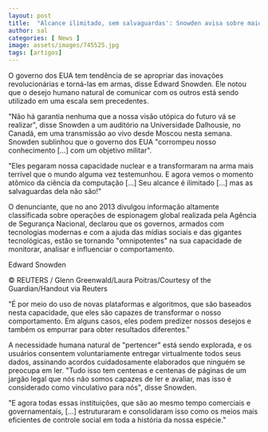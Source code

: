 ```yaml
---
layout: post
title:  "Alcance ilimitado, sem salvaguardas': Snowden avisa sobre maior controle social da história"
author: sal
categories: [ News ]
image: assets/images/745525.jpg
tags: [artigos]
---
```

O governo dos EUA tem tendência de se apropriar das inovações revolucionárias e torná-las em armas, disse Edward Snowden. Ele notou que o desejo humano natural de comunicar com os outros está sendo utilizado em uma escala sem precedentes.

"Não há garantia nenhuma que a nossa visão utópica do futuro vá se realizar", disse Snowden a um auditório na Universidade Dalhousie, no Canadá, em uma transmissão ao vivo desde Moscou nesta semana. Snowden sublinhou que o governo dos EUA "corrompeu nosso conhecimento [...] com um objetivo militar".

"Eles pegaram nossa capacidade nuclear e a transformaram na arma mais terrível que o mundo alguma vez testemunhou. E agora vemos o momento atômico da ciência da computação [...] Seu alcance é ilimitado [...] mas as salvaguardas dela não são!"

O denunciante, que no ano 2013 divulgou informação altamente classificada sobre operações de espionagem global realizada pela Agência de Segurança Nacional, declarou que os governos, armados com tecnologias modernas e com a ajuda das mídias sociais e das gigantes tecnológicas, estão se tornando "omnipotentes" na sua capacidade de monitorar, analisar e influenciar o comportamento.

Edward Snowden

© REUTERS / Glenn Greenwald/Laura Poitras/Courtesy of the Guardian/Handout via Reuters

"É por meio do uso de novas plataformas e algoritmos, que são baseados nesta capacidade, que eles são capazes de transformar o nosso comportamento. Em alguns casos, eles podem predizer nossos desejos e também os empurrar para obter resultados diferentes."

A necessidade humana natural de "pertencer" está sendo explorada, e os usuários consentem voluntariamente entregar virtualmente todos seus dados, assinando acordos cuidadosamente elaborados que ninguém se preocupa em ler. "Tudo isso tem centenas e centenas de páginas de um jargão legal que nós não somos capazes de ler e avaliar, mas isso é considerado como vinculativo para nós", disse Snowden.

"E agora todas essas instituições, que são ao mesmo tempo comerciais e governamentais, [...] estruturaram e consolidaram isso como os meios mais eficientes de controle social em toda a história da nossa espécie."
